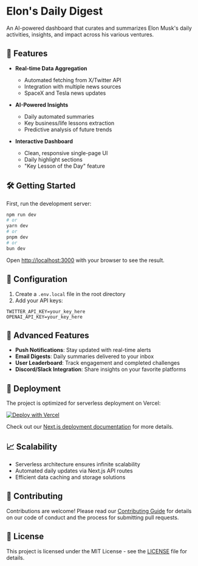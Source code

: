 # Elon's Daily Digest

An AI-powered dashboard that curates and summarizes Elon Musk's daily activities, insights, and impact across his various ventures.

## 🚀 Features

- **Real-time Data Aggregation**
  - Automated fetching from X/Twitter API
  - Integration with multiple news sources
  - SpaceX and Tesla news updates

- **AI-Powered Insights**
  - Daily automated summaries
  - Key business/life lessons extraction
  - Predictive analysis of future trends

- **Interactive Dashboard**
  - Clean, responsive single-page UI
  - Daily highlight sections
  - "Key Lesson of the Day" feature

## 🛠️ Getting Started

First, run the development server:

```bash
npm run dev
# or
yarn dev
# or
pnpm dev
# or
bun dev
```

Open [http://localhost:3000](http://localhost:3000) with your browser to see the result.

## 🔧 Configuration

1. Create a `.env.local` file in the root directory
2. Add your API keys:
```env
TWITTER_API_KEY=your_key_here
OPENAI_API_KEY=your_key_here
```

## 🌟 Advanced Features

- **Push Notifications**: Stay updated with real-time alerts
- **Email Digests**: Daily summaries delivered to your inbox
- **User Leaderboard**: Track engagement and completed challenges
- **Discord/Slack Integration**: Share insights on your favorite platforms

## 🚀 Deployment

The project is optimized for serverless deployment on Vercel:

[![Deploy with Vercel](https://vercel.com/button)](https://vercel.com/new/clone?repository-url=https://github.com/yourusername/project-name)

Check out our [Next.js deployment documentation](https://nextjs.org/docs/app/building-your-application/deploying) for more details.

## 📈 Scalability

- Serverless architecture ensures infinite scalability
- Automated daily updates via Next.js API routes
- Efficient data caching and storage solutions

## 🤝 Contributing

Contributions are welcome! Please read our [Contributing Guide](CONTRIBUTING.md) for details on our code of conduct and the process for submitting pull requests.

## 📝 License

This project is licensed under the MIT License - see the [LICENSE](LICENSE) file for details.
